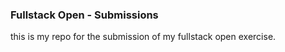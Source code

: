 ### Fullstack Open - Submissions

this is my repo for the submission of my fullstack open exercise. 
